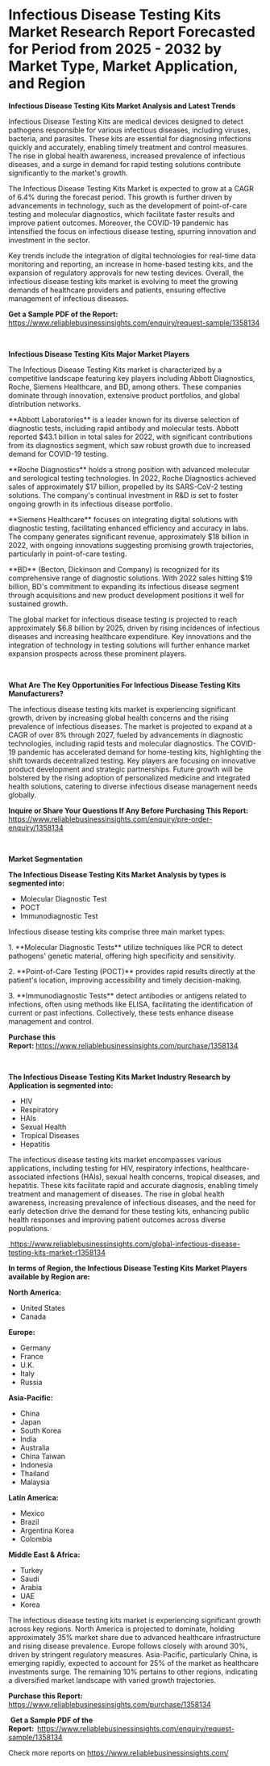 <p><h1>Infectious Disease Testing Kits Market Research Report Forecasted for Period from 2025 -  2032 by Market Type, Market Application, and Region</h1></p><p><strong>Infectious Disease Testing Kits Market Analysis and Latest Trends</strong></p>
<p><p>Infectious Disease Testing Kits are medical devices designed to detect pathogens responsible for various infectious diseases, including viruses, bacteria, and parasites. These kits are essential for diagnosing infections quickly and accurately, enabling timely treatment and control measures. The rise in global health awareness, increased prevalence of infectious diseases, and a surge in demand for rapid testing solutions contribute significantly to the market's growth.</p><p>The Infectious Disease Testing Kits Market is expected to grow at a CAGR of 6.4% during the forecast period. This growth is further driven by advancements in technology, such as the development of point-of-care testing and molecular diagnostics, which facilitate faster results and improve patient outcomes. Moreover, the COVID-19 pandemic has intensified the focus on infectious disease testing, spurring innovation and investment in the sector.</p><p>Key trends include the integration of digital technologies for real-time data monitoring and reporting, an increase in home-based testing kits, and the expansion of regulatory approvals for new testing devices. Overall, the infectious disease testing kits market is evolving to meet the growing demands of healthcare providers and patients, ensuring effective management of infectious diseases.</p></p>
<p><strong>Get a Sample PDF of the Report:&nbsp;</strong> <a href="https://www.reliablebusinessinsights.com/enquiry/request-sample/1358134?utm_campaign=2247&utm_medium=2&utm_source=Github&utm_content=ia&utm_term=04032025&utm_id=infectious-disease-testing-kits">https://www.reliablebusinessinsights.com/enquiry/request-sample/1358134</a></p>
<p>&nbsp;</p>
<p><strong>Infectious Disease Testing Kits Major Market Players</strong></p>
<p><p>The Infectious Disease Testing Kits market is characterized by a competitive landscape featuring key players including Abbott Diagnostics, Roche, Siemens Healthcare, and BD, among others. These companies dominate through innovation, extensive product portfolios, and global distribution networks.</p><p>**Abbott Laboratories** is a leader known for its diverse selection of diagnostic tests, including rapid antibody and molecular tests. Abbott reported $43.1 billion in total sales for 2022, with significant contributions from its diagnostics segment, which saw robust growth due to increased demand for COVID-19 testing.</p><p>**Roche Diagnostics** holds a strong position with advanced molecular and serological testing technologies. In 2022, Roche Diagnostics achieved sales of approximately $17 billion, propelled by its SARS-CoV-2 testing solutions. The company's continual investment in R&D is set to foster ongoing growth in its infectious disease portfolio.</p><p>**Siemens Healthcare** focuses on integrating digital solutions with diagnostic testing, facilitating enhanced efficiency and accuracy in labs. The company generates significant revenue, approximately $18 billion in 2022, with ongoing innovations suggesting promising growth trajectories, particularly in point-of-care testing.</p><p>**BD** (Becton, Dickinson and Company) is recognized for its comprehensive range of diagnostic solutions. With 2022 sales hitting $19 billion, BD's commitment to expanding its infectious disease segment through acquisitions and new product development positions it well for sustained growth.</p><p>The global market for infectious disease testing is projected to reach approximately $6.8 billion by 2025, driven by rising incidences of infectious diseases and increasing healthcare expenditure. Key innovations and the integration of technology in testing solutions will further enhance market expansion prospects across these prominent players.</p></p>
<p>&nbsp;</p>
<p><strong>What Are The Key Opportunities For Infectious Disease Testing Kits Manufacturers?</strong></p>
<p><p>The infectious disease testing kits market is experiencing significant growth, driven by increasing global health concerns and the rising prevalence of infectious diseases. The market is projected to expand at a CAGR of over 8% through 2027, fueled by advancements in diagnostic technologies, including rapid tests and molecular diagnostics. The COVID-19 pandemic has accelerated demand for home-testing kits, highlighting the shift towards decentralized testing. Key players are focusing on innovative product development and strategic partnerships. Future growth will be bolstered by the rising adoption of personalized medicine and integrated health solutions, catering to diverse infectious disease management needs globally.</p></p>
<p><strong>Inquire or Share Your Questions If Any Before Purchasing This Report:</strong> <a href="https://www.reliablebusinessinsights.com/enquiry/pre-order-enquiry/1358134?utm_campaign=2247&utm_medium=2&utm_source=Github&utm_content=ia&utm_term=04032025&utm_id=infectious-disease-testing-kits">https://www.reliablebusinessinsights.com/enquiry/pre-order-enquiry/1358134</a></p>
<p>&nbsp;</p>
<p><strong>Market Segmentation</strong></p>
<p><strong>The Infectious Disease Testing Kits Market Analysis by types is segmented into:</strong></p>
<p><ul><li>Molecular Diagnostic Test</li><li>POCT</li><li>Immunodiagnostic Test</li></ul></p>
<p><p>Infectious disease testing kits comprise three main market types: </p><p>1. **Molecular Diagnostic Tests** utilize techniques like PCR to detect pathogens' genetic material, offering high specificity and sensitivity. </p><p>2. **Point-of-Care Testing (POCT)** provides rapid results directly at the patient's location, improving accessibility and timely decision-making. </p><p>3. **Immunodiagnostic Tests** detect antibodies or antigens related to infections, often using methods like ELISA, facilitating the identification of current or past infections. Collectively, these tests enhance disease management and control.</p></p>
<p><strong>Purchase this Report:&nbsp;</strong><a href="https://www.reliablebusinessinsights.com/purchase/1358134?utm_campaign=2247&utm_medium=2&utm_source=Github&utm_content=ia&utm_term=04032025&utm_id=infectious-disease-testing-kits">https://www.reliablebusinessinsights.com/purchase/1358134</a></p>
<p>&nbsp;</p>
<p><strong>The Infectious Disease Testing Kits Market Industry Research by Application is segmented into:</strong></p>
<p><ul><li>HIV</li><li>Respiratory</li><li>HAIs</li><li>Sexual Health</li><li>Tropical Diseases</li><li>Hepatitis</li></ul></p>
<p><p>The infectious disease testing kits market encompasses various applications, including testing for HIV, respiratory infections, healthcare-associated infections (HAIs), sexual health concerns, tropical diseases, and hepatitis. These kits facilitate rapid and accurate diagnosis, enabling timely treatment and management of diseases. The rise in global health awareness, increasing prevalence of infectious diseases, and the need for early detection drive the demand for these testing kits, enhancing public health responses and improving patient outcomes across diverse populations.</p></p>
<p><a href="https://www.reliablebusinessinsights.com/global-infectious-disease-testing-kits-market-r1358134?utm_campaign=2247&utm_medium=2&utm_source=Github&utm_content=ia&utm_term=04032025&utm_id=infectious-disease-testing-kits">&nbsp;https://www.reliablebusinessinsights.com/global-infectious-disease-testing-kits-market-r1358134</a></p>
<p><strong>In terms of Region, the Infectious Disease Testing Kits Market Players available by Region are:</strong></p>
<p>
    <p> <strong> North America: </strong>
        <ul>
            <li>United States</li>
            <li>Canada</li>
        </ul>
        </p> 
    <p> <strong> Europe: </strong>
        <ul>
            <li>Germany</li>
            <li>France</li>
            <li>U.K.</li>
            <li>Italy</li>
            <li>Russia</li>
        </ul>
        </p> 
    <p> <strong> Asia-Pacific: </strong>
        <ul>
            <li>China</li>
            <li>Japan</li>
            <li>South Korea</li>
            <li>India</li>
            <li>Australia</li>
            <li>China Taiwan</li>
            <li>Indonesia</li>
            <li>Thailand</li>
            <li>Malaysia</li>
        </ul>
        </p> 
    <p> <strong> Latin America: </strong>
        <ul>
            <li>Mexico</li>
            <li>Brazil</li>
            <li>Argentina Korea</li>
            <li>Colombia</li>
        </ul>
        </p> 
    <p> <strong> Middle East & Africa: </strong>
        <ul>
            <li>Turkey</li>
            <li>Saudi</li>
            <li>Arabia</li>
            <li>UAE</li>
            <li>Korea</li>
        </ul>
    </p>
    </p>
<p><p>The infectious disease testing kits market is experiencing significant growth across key regions. North America is projected to dominate, holding approximately 35% market share due to advanced healthcare infrastructure and rising disease prevalence. Europe follows closely with around 30%, driven by stringent regulatory measures. Asia-Pacific, particularly China, is emerging rapidly, expected to account for 25% of the market as healthcare investments surge. The remaining 10% pertains to other regions, indicating a diversified market landscape with varied growth trajectories.</p></p>
<p><strong>Purchase this Report: </strong><a href="https://www.reliablebusinessinsights.com/purchase/1358134?utm_campaign=2247&utm_medium=2&utm_source=Github&utm_content=ia&utm_term=04032025&utm_id=infectious-disease-testing-kits">https://www.reliablebusinessinsights.com/purchase/1358134</a></p>
<p>&nbsp;<strong>Get a Sample PDF of the Report:&nbsp;&nbsp;</strong><a href="https://www.reliablebusinessinsights.com/enquiry/request-sample/1358134?utm_campaign=2247&utm_medium=2&utm_source=Github&utm_content=ia&utm_term=04032025&utm_id=infectious-disease-testing-kits">https://www.reliablebusinessinsights.com/enquiry/request-sample/1358134</a></p>
<p><strong></strong></p>
<p>Check more reports on <a href="https://www.reliablebusinessinsights.com/?utm_campaign=2247&utm_medium=2&utm_source=Github&utm_content=ia&utm_term=04032025&utm_id=infectious-disease-testing-kits">https://www.reliablebusinessinsights.com/</a></p>